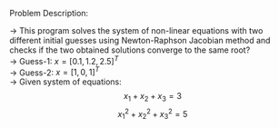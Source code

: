 Problem Description:  

-> This program solves the system of non-linear equations with two different initial guesses using Newton-Raphson Jacobian method and checks if the two obtained solutions converge to the same root?  
-> Guess-1: $x = \left[0.1, 1.2, 2.5 \right]^T$  
-> Guess-2: $x = \left[1, 0, 1 \right]^T$  
-> Given system of equations:  
$$x_1+x_2+x_3 = 3$$
$$x_1^2 + x_2^2 + x_3^2 = 5$$
